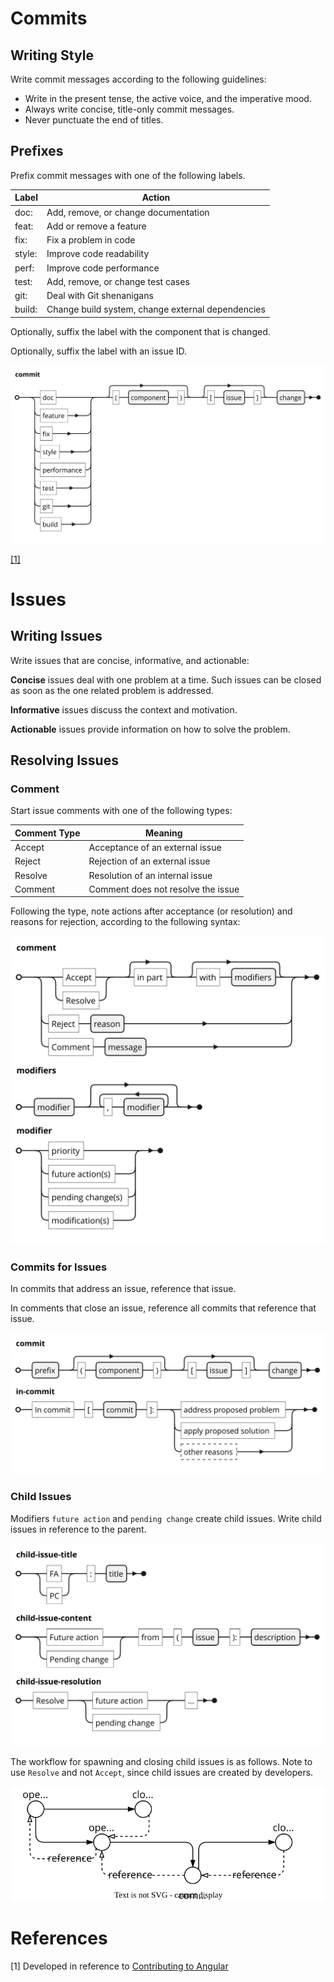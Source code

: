 
# Commits

## Writing Style

Write commit messages according to the following guidelines:

* Write in the present tense, the active voice, and the imperative mood.
* Always write concise, title-only commit messages.
* Never punctuate the end of titles.

## Prefixes

Prefix commit messages with one of the following labels.

|Label|Action|
|-|--------|
|doc: | Add, remove, or change documentation |
|feat:| Add or remove a feature|
|fix:| Fix a problem in code |
|style:| Improve code readability |
|perf:| Improve code performance |
|test: | Add, remove, or change test cases |
|git: | Deal with Git shenanigans |
|build: | Change build system, change external dependencies |

Optionally, suffix the label with the component that is changed.

Optionally, suffix the label with an issue ID.


![](media/commit-style.svg)


[[1]](#references)

# Issues

## Writing Issues

Write issues that are concise, informative, and actionable:

**Concise** issues deal with one problem at a time. Such issues can be closed as soon as the one related problem is addressed.

**Informative** issues discuss the context and motivation.

**Actionable** issues provide information on how to solve the problem.

## Resolving Issues

### Comment

Start issue comments with one of the following types:

|Comment Type|Meaning|
|-|--------|
|Accept|Acceptance of an external issue|
|Reject|Rejection of an external issue|
|Resolve|Resolution of an internal issue|
|Comment|Comment does not resolve the issue|
	
Following the type, note actions after acceptance (or resolution) and reasons for rejection, according to the following syntax:

![](media/main-issue-format.svg)

### Commits for Issues
In commits that address an issue, reference that issue.

In comments that close an issue, reference all commits that reference that issue.

![](media/issue-in-commit.svg)

### Child Issues
Modifiers `future action` and `pending change` create child issues. Write child issues in reference to the parent.

![](media/issue-child.svg)

The workflow for spawning and closing child issues is as follows. Note to use `Resolve` and not `Accept`, since child issues are created by developers.

![](media/issue-resolution-process.svg)


# References
[1] Developed in reference to [Contributing to Angular](https://github.com/angular/angular/blob/main/CONTRIBUTING.md)
